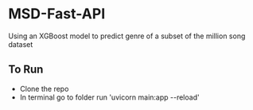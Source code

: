 # MSD-Fast-API
Using an XGBoost model to predict genre of a subset of the million song dataset

## To Run
* Clone the repo
* In terminal go to folder run 'uvicorn main:app --reload'
